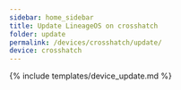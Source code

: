```yaml
---
sidebar: home_sidebar
title: Update LineageOS on crosshatch
folder: update
permalink: /devices/crosshatch/update/
device: crosshatch
---
```

{% include templates/device_update.md %}
